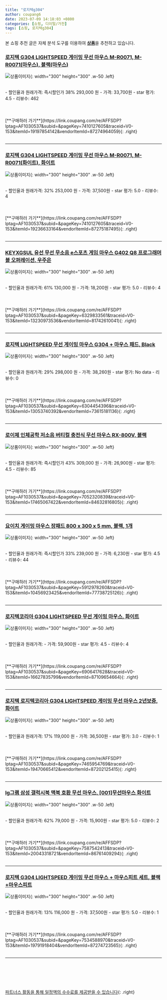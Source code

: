 ```yaml
---
title: "로지텍g304"
author: coupang6
date: 2023-07-09 14:18:03 +0800
categories: [쇼핑, 디이털/가전]
tags: [쇼핑, 로지텍g304]
---
```


본 쇼핑 추천 글은 자체 분석 도구를 이용하여 [**상품**](https://link.coupang.com/a/bao1ui)을 추천하고 있습니다.

### [로지텍 G304 LIGHTSPEED 게이밍 무선 마우스 M-R0071, M-R0071(마우스), 블랙(마우스)](https://link.coupang.com/re/AFFSDP?lptag=AF1030537&subid=&pageKey=7410127605&traceid=V0-153&itemId=19197854142&vendorItemId=87274964059)

![상품이미지](https://thumbnail6.coupangcdn.com/thumbnails/remote/230x230ex/image/vendor_inventory/3e16/3dc0b84b92b2cae1124a30f67c6fa8422ff0df1b7371fadc8f3ac953aa9c.jpg){: width="300" height="300" .w-50 .left}


<br>
- 할인율과 원래가격: 즉시할인가 38%  293,000   원
- 가격: 33,700원
- star 평가: 4.5
- 리뷰수: 462
<br>
<br>
<br>
<br>
[**구매하러 가기**](https://link.coupang.com/re/AFFSDP?lptag=AF1030537&subid=&pageKey=7410127605&traceid=V0-153&itemId=19197854142&vendorItemId=87274964059){: .right}
<br>
<br>

---

### [로지텍 G304 LIGHTSPEED 게이밍 무선 마우스 M-R0071, M-R0071(화이트), 화이트](https://link.coupang.com/re/AFFSDP?lptag=AF1030537&subid=&pageKey=7410127605&traceid=V0-153&itemId=19236633164&vendorItemId=87275187495)

![상품이미지](https://thumbnail9.coupangcdn.com/thumbnails/remote/230x230ex/image/vendor_inventory/7d2e/35175228be6ee4b16199cfeb2037b9b6b1e50310b6b0490789e12908d544.jpg){: width="300" height="300" .w-50 .left}


<br>
- 할인율과 원래가격: 32%  253,000   원
- 가격: 37,500원
- star 평가: 5.0
- 리뷰수: 4
<br>
<br>
<br>
<br>
[**구매하러 가기**](https://link.coupang.com/re/AFFSDP?lptag=AF1030537&subid=&pageKey=7410127605&traceid=V0-153&itemId=19236633164&vendorItemId=87275187495){: .right}
<br>
<br>

---

### [KEYXGSUL 유선 무선 무소음 e스포츠 게임 마우스 G402 Q8 프로그래머블 오퍼레이션, 우주은](https://link.coupang.com/re/AFFSDP?lptag=AF1030537&subid=&pageKey=6329833561&traceid=V0-153&itemId=13230973536&vendorItemId=81742610041)

![상품이미지](https://thumbnail9.coupangcdn.com/thumbnails/remote/230x230ex/image/vendor_inventory/9674/8b2c7ae21219827d6faef4034dcc268314db1dadcadf584e3a49da73d709.jpg){: width="300" height="300" .w-50 .left}


<br>
- 할인율과 원래가격: 61%  130,000   원
- 가격: 18,200원
- star 평가: 5.0
- 리뷰수: 4
<br>
<br>
<br>
<br>
[**구매하러 가기**](https://link.coupang.com/re/AFFSDP?lptag=AF1030537&subid=&pageKey=6329833561&traceid=V0-153&itemId=13230973536&vendorItemId=81742610041){: .right}
<br>
<br>

---

### [로지텍 LIGHTSPEED 무선 게이밍 마우스 G304 + 마우스 패드, Black](https://link.coupang.com/re/AFFSDP?lptag=AF1030537&subid=&pageKey=6304454396&traceid=V0-153&itemId=13053740392&vendorItemId=73615181136)

![상품이미지](https://thumbnail9.coupangcdn.com/thumbnails/remote/230x230ex/image/vendor_inventory/0dac/d9123854303cedf3e2ac10cdc442007e5a904cf23aa006e9858cd8b0e501.jpg){: width="300" height="300" .w-50 .left}


<br>
- 할인율과 원래가격: 29%  298,000   원
- 가격: 38,260원
- star 평가: No data
- 리뷰수: 0
<br>
<br>
<br>
<br>
[**구매하러 가기**](https://link.coupang.com/re/AFFSDP?lptag=AF1030537&subid=&pageKey=6304454396&traceid=V0-153&itemId=13053740392&vendorItemId=73615181136){: .right}
<br>
<br>

---

### [로이체 인체공학 저소음 버티컬 충전식 무선 마우스 RX-800V, 블랙](https://link.coupang.com/re/AFFSDP?lptag=AF1030537&subid=&pageKey=7052320839&traceid=V0-153&itemId=17465067422&vendorItemId=84632816805)

![상품이미지](https://thumbnail8.coupangcdn.com/thumbnails/remote/230x230ex/image/retail/images/2366883159540747-317faa28-f9b9-4f8a-b2b7-ec44642aaec0.jpg){: width="300" height="300" .w-50 .left}


<br>
- 할인율과 원래가격: 즉시할인가 43%  309,000   원
- 가격: 26,900원
- star 평가: 4.5
- 리뷰수: 85
<br>
<br>
<br>
<br>
[**구매하러 가기**](https://link.coupang.com/re/AFFSDP?lptag=AF1030537&subid=&pageKey=7052320839&traceid=V0-153&itemId=17465067422&vendorItemId=84632816805){: .right}
<br>
<br>

---

### [요이치 게이밍 마우스 장패드 800 x 300 x 5 mm, 블랙, 1개](https://link.coupang.com/re/AFFSDP?lptag=AF1030537&subid=&pageKey=5912978260&traceid=V0-153&itemId=10456923425&vendorItemId=77738725126)

![상품이미지](https://thumbnail10.coupangcdn.com/thumbnails/remote/230x230ex/image/retail/images/4723862089174332-3fb16f20-5757-4d87-be3a-dcd14b9c5fc9.jpg){: width="300" height="300" .w-50 .left}


<br>
- 할인율과 원래가격: 즉시할인가 33%  239,000   원
- 가격: 6,230원
- star 평가: 4.5
- 리뷰수: 44
<br>
<br>
<br>
<br>
[**구매하러 가기**](https://link.coupang.com/re/AFFSDP?lptag=AF1030537&subid=&pageKey=5912978260&traceid=V0-153&itemId=10456923425&vendorItemId=77738725126){: .right}
<br>
<br>

---

### [로지텍코리아 G304 LIGHTSPEED 무선 게이밍 마우스, 화이트](https://link.coupang.com/re/AFFSDP?lptag=AF1030537&subid=&pageKey=6906417628&traceid=V0-153&itemId=16627835799&vendorItemId=87109654664)

![상품이미지](https://thumbnail10.coupangcdn.com/thumbnails/remote/230x230ex/image/vendor_inventory/826c/af49407b4d5d5765bcb326768375c0b706a9fefb8ca138b84ec2c23abf91.JPG){: width="300" height="300" .w-50 .left}


<br>
- 할인율과 원래가격: 
- 가격: 59,900원
- star 평가: 4.5
- 리뷰수: 4
<br>
<br>
<br>
<br>
[**구매하러 가기**](https://link.coupang.com/re/AFFSDP?lptag=AF1030537&subid=&pageKey=6906417628&traceid=V0-153&itemId=16627835799&vendorItemId=87109654664){: .right}
<br>
<br>

---

### [로지텍 로지텍코리아 G304 LIGHTSPEED 게이밍 무선 마우스 2년보증, 화이트](https://link.coupang.com/re/AFFSDP?lptag=AF1030537&subid=&pageKey=7465954769&traceid=V0-153&itemId=19470665412&vendorItemId=87202125415)

![상품이미지](https://thumbnail9.coupangcdn.com/thumbnails/remote/230x230ex/image/vendor_inventory/7d2e/35175228be6ee4b16199cfeb2037b9b6b1e50310b6b0490789e12908d544.jpg){: width="300" height="300" .w-50 .left}


<br>
- 할인율과 원래가격: 17%  119,000   원
- 가격: 36,500원
- star 평가: 3.0
- 리뷰수: 1
<br>
<br>
<br>
<br>
[**구매하러 가기**](https://link.coupang.com/re/AFFSDP?lptag=AF1030537&subid=&pageKey=7465954769&traceid=V0-153&itemId=19470665412&vendorItemId=87202125415){: .right}
<br>
<br>

---

### [lg그램 삼성 갤럭시북 맥북 호환 무선 마우스, [001]무선마우스 화이트](https://link.coupang.com/re/AFFSDP?lptag=AF1030537&subid=&pageKey=7587542413&traceid=V0-153&itemId=20043318721&vendorItemId=86761409294)

![상품이미지](https://thumbnail10.coupangcdn.com/thumbnails/remote/230x230ex/image/vendor_inventory/c1ef/dabe9690f1e15ae88c9a050d545463a5082a40869ace73b78102037a8a5b.jpg){: width="300" height="300" .w-50 .left}


<br>
- 할인율과 원래가격: 62%  79,000   원
- 가격: 15,900원
- star 평가: 5.0
- 리뷰수: 2
<br>
<br>
<br>
<br>
[**구매하러 가기**](https://link.coupang.com/re/AFFSDP?lptag=AF1030537&subid=&pageKey=7587542413&traceid=V0-153&itemId=20043318721&vendorItemId=86761409294){: .right}
<br>
<br>

---

### [로지텍 G304 LIGHTSPEED 게이밍 무선 마우스 + 마우스피트 세트, 블랙+마우스피트](https://link.coupang.com/re/AFFSDP?lptag=AF1030537&subid=&pageKey=7534588970&traceid=V0-153&itemId=19791918404&vendorItemId=87274723565)

![상품이미지](https://thumbnail7.coupangcdn.com/thumbnails/remote/230x230ex/image/vendor_inventory/063e/c4da828ef7c2da651ab754d9c3d853190a79bb6f0b4edd40191aa5abb12c.png){: width="300" height="300" .w-50 .left}


<br>
- 할인율과 원래가격: 13%  116,000   원
- 가격: 37,500원
- star 평가: 5.0
- 리뷰수: 1
<br>
<br>
<br>
<br>
[**구매하러 가기**](https://link.coupang.com/re/AFFSDP?lptag=AF1030537&subid=&pageKey=7534588970&traceid=V0-153&itemId=19791918404&vendorItemId=87274723565){: .right}
<br>
<br>

---
<br><br><br><br><br> [파트너스 활동을 통해 일정액의 수수료를 제공받을 수 있습니다](https://link.coupang.com/a/bao1ui){: .right}